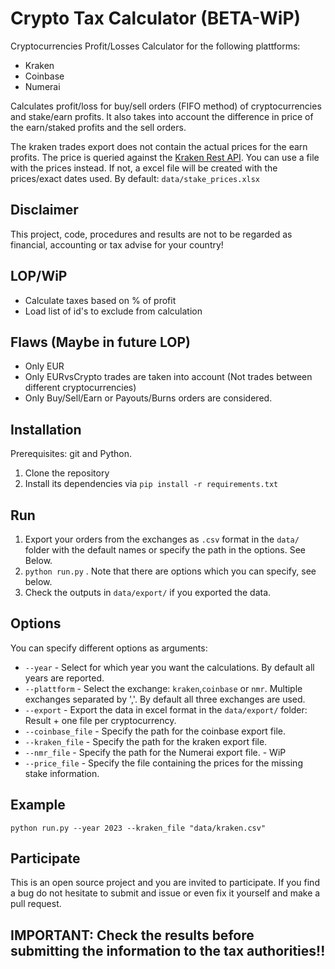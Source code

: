 # Crypto Tax Calculator (BETA-WiP)

Cryptocurrencies Profit/Losses Calculator for the following plattforms:

- Kraken
- Coinbase
- Numerai

Calculates profit/loss for buy/sell orders (FIFO method) of cryptocurrencies and stake/earn profits. It also takes into account the difference in price of the earn/staked profits and the sell orders.

The kraken trades export does not contain the actual prices for the earn profits. The price is queried against the [Kraken Rest API](https://docs.kraken.com/rest/#tag/Spot-Market-Data/operation/getOHLCData). You can use a file with the prices instead. If not, a excel file will be created with the prices/exact dates used. By default: ``data/stake_prices.xlsx``

## Disclaimer
This project, code, procedures and results are not to be regarded as financial, accounting or tax advise for your country!

## LOP/WiP
- Calculate taxes based on % of profit
- Load list of id's to exclude from calculation

## Flaws (Maybe in future LOP)
- Only EUR
- Only EURvsCrypto trades are taken into account (Not trades between different cryptocurrencies)
- Only Buy/Sell/Earn or Payouts/Burns orders are considered.

## Installation
Prerequisites: git and Python.

1. Clone the repository
2. Install its dependencies via ``pip install -r requirements.txt``

## Run
1. Export your orders from the exchanges as ``.csv`` format in the ``data/`` folder with the default names or specify the path in the options. See Below.
2. ``python run.py`` . Note that there are options which you can specify, see below.
3. Check the outputs in ``data/export/`` if you exported the data. 

## Options
You can specify different options as arguments:

- ``--year`` - Select for which year you want the calculations. By default all years are reported.
- ``--plattform`` - Select the exchange: ``kraken``,``coinbase`` or ``nmr``. Multiple exchanges separated by ','. By default all three exchanges are used. 
- ``--export`` - Export the data in excel format in the ``data/export/`` folder: Result + one file per cryptocurrency. 
- ``--coinbase_file`` - Specify the path for the coinbase export file.
- ``--kraken_file`` - Specify the path for the kraken export file.
- ``--nmr_file`` - Specify the path for the Numerai export file. - WiP
- ``--price_file`` - Specify the file containing the prices for the missing stake information.

## Example

``python run.py --year 2023 --kraken_file "data/kraken.csv"``

## Participate

This is an open source project and you are invited to participate. If you find a bug do not hesitate to submit and issue or even fix it yourself and make a pull request.

## IMPORTANT: Check the results before submitting the information to the tax authorities!!

